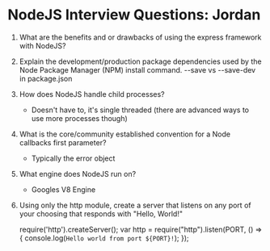 # NodeJS Interview Questions: Jordan		

1. What are the benefits and or drawbacks of using the express framework with NodeJS?
2. Explain the development/production package dependencies used by the Node Package Manager (NPM) install command.
    --save vs --save-dev in package.json
3. How does NodeJS handle child processes?
    - Doesn't have to, it's single threaded (there are advanced ways to use more processes though)
4. What is the core/community established convention for a Node callbacks first parameter?
    - Typically the error object
5. What engine does NodeJS run on?
    - Googles V8 Engine
6. Using only the http module, create a server that listens on any port of your choosing that responds with "Hello, World!"

    require('http').createServer();
    var http = require("http").listen(PORT, () => {
        console.log(`Hello world from port ${PORT}!`);
    });

